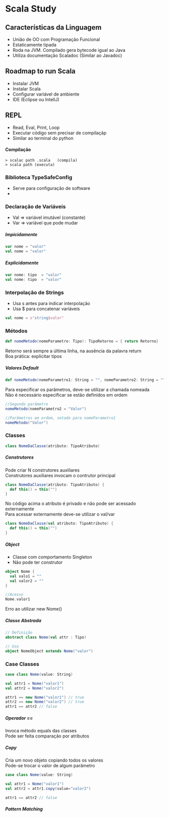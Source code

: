 # Scala Study

## Características da Linguagem
- União de OO com Programação Funcional
- Estaticamente tipada
- Roda na JVM. Compilado gera bytecode igual ao Java
- Utiliza documentação Scaladoc (Similar ao Javadoc)


## Roadmap to run Scala
- Instalar JVM
- Instalar Scala
- Configurar variável de ambiente
- IDE (Eclipse ou IntellJ) 
  

## REPL
- Read, Eval, Print, Loop
- Executar código sem precisar de compilaçãp
- Similar ao terminal do python

#### Compilação

    > scalac path .scala   (compila)
    > scala path (executa)

### Biblioteca TypeSafeConfig

- Serve para configuração de software
- 


### Declaração de Variáveis

- Val => variável imutável (constante)
- Var => variável que pode mudar

##### Impicidamente 

``` scala
var nome = "valor"
val nome = "valor"
```

##### Explicidamente

``` scala
var nome: tipo  = "valor"
val nome: tipo  = "valor"
```

### Interpolação de Strings

- Usa s antes para indicar interpolação
- Usa $ para concatenar variáveis
    
 ``` scala   
 val nome = s"string$valor"
 ``` 

### Métodos

``` scala   
def nomeMetodo(nomeParametro: Tipo): TipoRetorno = { return Retorno}
```

Retorno será sempre a última linha, na ausência da palavra return  
Boa prática: explicitar tipos

##### Valores Default

``` scala   
def nomeMetodo(nomeParametro1: String = "", nomeParametro2: String = "") = ???
```

Para especificar os parâmetros, deve-se utilizar a chamada nomeada  
Não é necessário especificar se estão definidos em ordem

``` scala
//Segundo parâmetro
nomeMetodo(nomeParametro2 = "Valor")

//Parâmetros em ordem, setado para nomeParametro1
nomeMetodo("Valor")

```

### Classes

``` scala   
class NomeDaClasse(atributo: TipoAtributo)
```

##### Construtores

Pode criar N construtores auxiliares  
Construtores auxiliares invocam o contrutor principal

``` scala   
class NomeDaClasse(atributo: TipoAtributo) {
  def this() = this("")
}
```

No código acima o atributo é privado e não pode ser acessado externamente  
Para acessar externamente deve-se utilizar o val/var

``` scala   
class NomeDaClasse(val atributo: TipoAtributo) {
  def this() = this("")
}
```

##### Object

- Classe com comportamento Singleton  
- Não pode ter construtor

``` scala   
object Nome {
  val valo1 = ""
  val valor2 = ""
}

//Acesso
Nome.valor1
```

Erro ao utilizar new Nome()

##### Classe Abstrada

``` scala   
// Definição
abstract class Nome(val attr : Tipo)

// Uso
object NomeObject extends Nome("valor")
```

### Case Classes

``` scala
case class Nome(value: String)

val attr1 = Nome("valor1")
val attr2 = Nome("valor2")

attr1 == new Nome("valor1") // true
attr2 == new Nome("valor2") // true
attr1 == attr2 // false
```

##### Operador ==
Invoca método equals das classes  
Pode ser feita comparação por atributos

##### Copy

Cria um novo objeto copiando todos os valores  
Pode-se trocar o valor de algum parâmetro

``` scala
case class Nome(value: String)

val attr1 = Nome("valor1")
val attr2 = attr1.copy(value="valor2")

attr1 == attr2 // false

```
##### Pattern Matching






